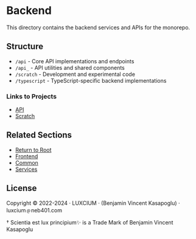 # Backend

This directory contains the backend services and APIs for the monorepo.

## Structure

- `/api` - Core API implementations and endpoints
- `/api_` - API utilities and shared components
- `/scratch` - Development and experimental code
- `/typescript` - TypeScript-specific backend implementations

### Links to Projects

- [API](api/README.md)
- [Scratch](scratch/README.md)

## Related Sections

- [Return to Root](../README.md)
- [Frontend](../frontend/README.md)
- [Common](../common/README.md)
- [Services](../services/README.md)

## License

Copyright © 2022-2024 · LUXCIUM · (Benjamin Vincent Kasapoglu) · luxcium﹫neb401.com

† Scientia est lux principium✨ is a Trade Mark of Benjamin Vincent Kasapoglu
